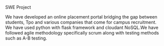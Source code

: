 SWE Project

We have developed an online placement portal bridging the gap between students, Tpo and various companies that come for campus recruitment. We have used python with flask framework and cloudant NoSQL.We have followed agile methodology specifically scrum along with testing methods such as A-B testing.
